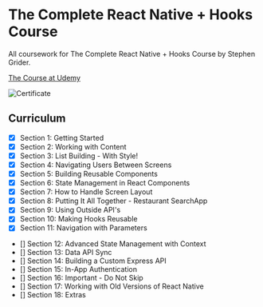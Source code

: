# The Complete React Native + Hooks Course

All coursework for The Complete React Native + Hooks Course by Stephen Grider.

[The Course at Udemy](https://www.udemy.com/course/the-complete-react-native-and-redux-course/)  


![Certificate](Certificate.jpg)

## Curriculum

- [x] Section 1: Getting Started
- [x] Section 2: Working with Content
- [x] Section 3: List Building - With Style!
- [x] Section 4: Navigating Users Between Screens
- [x] Section 5: Building Reusable Components
- [x] Section 6: State Management in React Components
- [x] Section 7: How to Handle Screen Layout
- [x] Section 8: Putting It All Together - Restaurant SearchApp
- [x] Section 9: Using Outside API's
- [x] Section 10: Making Hooks Reusable
- [x] Section 11: Navigation with Parameters
- [] Section 12: Advanced State Management with Context
- [] Section 13: Data API Sync
- [] Section 14: Building a Custom Express API
- [] Section 15: In-App Authentication
- [] Section 16: Important - Do Not Skip
- [] Section 17: Working with Old Versions of React Native
- [] Section 18: Extras